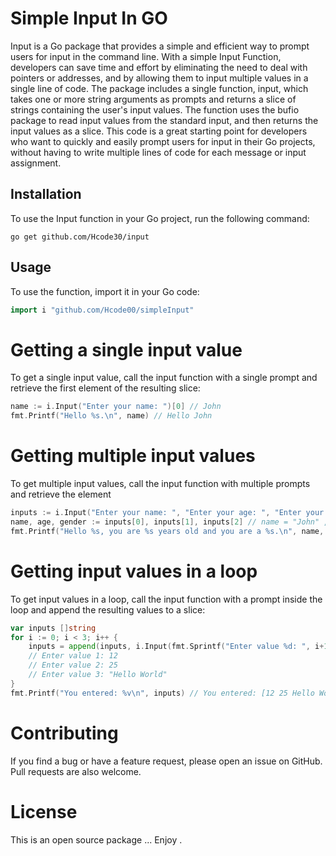 # Simple Input In GO

Input is a Go package that provides a simple and efficient way to prompt users for input in the command line.
With a simple Input Function, developers can save time and effort by eliminating the need to deal with pointers or addresses, and by allowing them to input multiple values in a single line of code.
The package includes a single function, input, which takes one or more string arguments as prompts and returns a slice of strings containing the user's input values.
The function uses the bufio package to read input values from the standard input, and then returns the input values as a slice.
This code is a great starting point for developers who want to quickly and easily prompt users for input in their Go projects, without having to write multiple lines of code for each message or input assignment.

## Installation

To use the Input function in your Go project, run the following command:

`go get github.com/Hcode30/input`

## Usage

To use the function, import it in your Go code:

```go
import i "github.com/Hcode00/simpleInput"
```

# Getting a single input value

To get a single input value, call the input function with a single prompt and retrieve the first element of the resulting slice:

```go
name := i.Input("Enter your name: ")[0] // John
fmt.Printf("Hello %s.\n", name) // Hello John
```

# Getting multiple input values

To get multiple input values, call the input function with multiple prompts and retrieve the element

```go
inputs := i.Input("Enter your name: ", "Enter your age: ", "Enter your gender: ") // John 21 Male
name, age, gender := inputs[0], inputs[1], inputs[2] // name = "John" , age = "21" , gender = "Male"
fmt.Printf("Hello %s, you are %s years old and you are a %s.\n", name, age, gender) //Hello John, you are 21 years old and you are a Male.
```

# Getting input values in a loop

To get input values in a loop, call the input function with a prompt inside the loop and append the resulting values to a slice:

```go
var inputs []string
for i := 0; i < 3; i++ {
    inputs = append(inputs, i.Input(fmt.Sprintf("Enter value %d: ", i+1))[0])
    // Enter value 1: 12
    // Enter value 2: 25
    // Enter value 3: "Hello World"
}
fmt.Printf("You entered: %v\n", inputs) // You entered: [12 25 Hello World]
```

# Contributing

If you find a bug or have a feature request, please open an issue on GitHub. Pull requests are also welcome.

# License

This is an open source package ... Enjoy .
